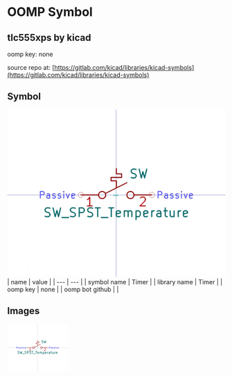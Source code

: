 # OOMP Symbol  
## tlc555xps  by kicad  
  
oomp key: none  
  
source repo at: [https://gitlab.com/kicad/libraries/kicad-symbols](https://gitlab.com/kicad/libraries/kicad-symbols)  
## Symbol  
  
[![working.png](working_600.png)](working.png)  
| name | value | 
| --- | --- | 
| symbol name | Timer | 
| library name | Timer | 
| oomp key | none | 
| oomp bot github |  | 
## Images  
  
[![working.png](working_140.png)](working.png)  
